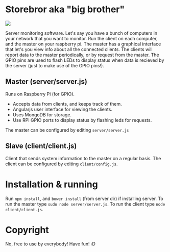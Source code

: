 # Storebror aka "big brother"

![](http://qvintus.pharatropic.se/imagehost/viewImage/150516_6441.jpg)

Server monitoring software. Let's say you have a bunch of computers in your network that you want to monitor.
Run the client on each computer, and the master on your raspberry pi. The master has a graphical interface that let's you view info about all the connected clients. The clients will report data to the master periodically, or by request from the master.
The GPIO pins are used to flash LEDs to display status when data is recieved by the server (just to make use of the GPIO pins!).

## Master (server/server.js)
Runs on Raspberry Pi (for GPIO).

* Accepts data from clients, and keeps track of them.
* Angularjs user interface for viewing the clients.
* Uses MongoDB for storage.
* Use RPI GPIO ports to display status by flashing leds for requests.

The master can be configured by editing `server/server.js`


## Slave (client/client.js)
Client that sends system information to the master on a regular basis.
The client can be configured by editing `client/config.js`.

# Installation & running
Run `npm install`, and `bower install` (from server dir) if installing server.
To run the master type `sudo node server/server.js`.
To run the client type `node client/client.js`.


# Copyright
No, free to use by everybody! Have fun! :D
